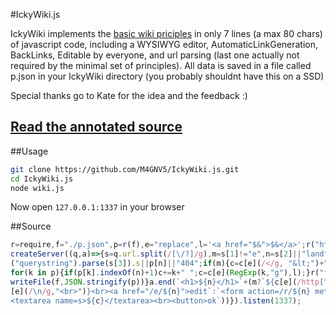#IckyWiki.js

IckyWiki implements the [basic wiki priciples](http://c2.com/cgi/wiki?WikiPrinciples) in only 7 lines (a max 80 chars) of javascript code, including a WYSIWYG editor, AutomaticLinkGeneration, BackLinks, Editable by everyone, and url parsing (last one actually not required by the minimal set of principles). All data is saved in a file called p.json in your IckyWiki directory (you probably shouldnt have this on a SSD)

Special thanks go to Kate for the idea and the feedback :)

## [Read the annotated source](annotated.wiki.js)

##Usage
```bash
git clone https://github.com/M4GNV5/IckyWiki.js.git
cd IckyWiki.js
node wiki.js
```
Now open `127.0.0.1:1337` in your browser

##Source
```javascript
r=require,f="./p.json",p=r(f),e="replace",l='<a href="$&">$&</a>';r("http").
createServer((q,a)=>{s=q.url.split(/[\/?]/g),m=s[1]!="e",n=s[2]||"land",c=p[n]=r
("querystring").parse(s[3]).s||p[n]||"404";if(m){c=c[e](/</g, "&lt;")+"\n\nsee "
for(k in p){if(p[k].indexOf(n)+1)c+=k+" ";c=c[e](RegExp(k,"g"),l);}r("fs").
writeFile(f,JSON.stringify(p))}a.end(`<h1>${n}</h1>`+(m?`${c[e](/http[^\s]+/g,l)
[e](/\n/g,"<br>")}<br><a href="/e/${n}">edit`:`<form action=/r/${n} method=GET>
<textarea name=s>${c}</textarea><br><button>ok`))}).listen(1337);
```
